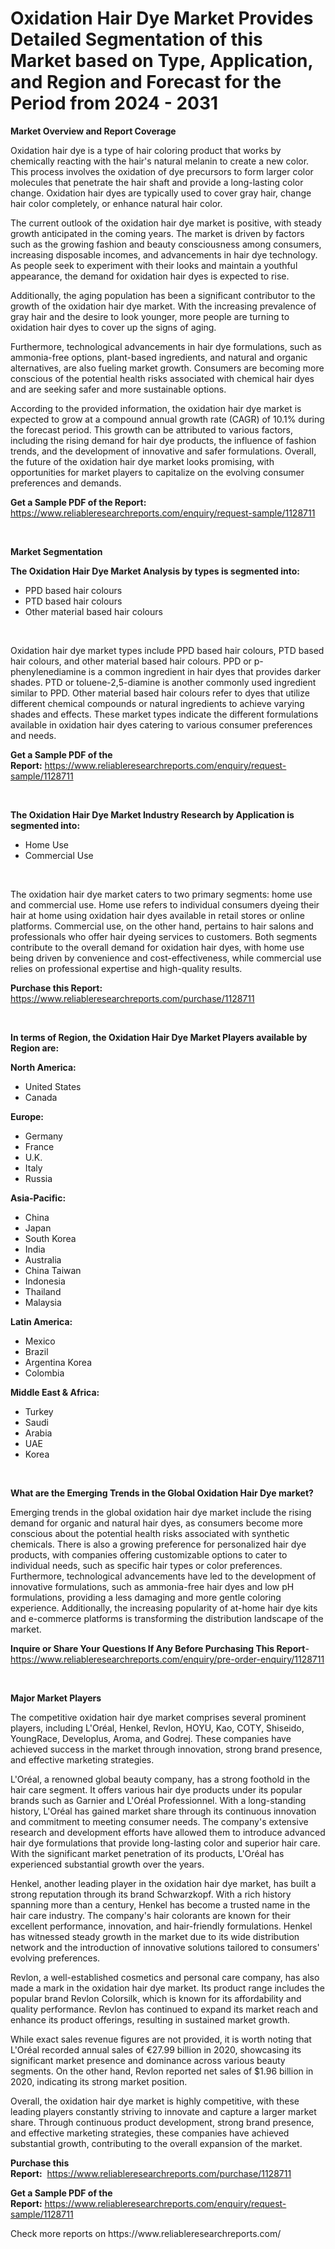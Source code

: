 <p><h1>Oxidation Hair Dye Market Provides Detailed Segmentation of this Market based on Type, Application, and Region and Forecast for the Period from 2024 - 2031</h1></p><p><strong>Market Overview and Report Coverage</strong></p>
<p><p>Oxidation hair dye is a type of hair coloring product that works by chemically reacting with the hair's natural melanin to create a new color. This process involves the oxidation of dye precursors to form larger color molecules that penetrate the hair shaft and provide a long-lasting color change. Oxidation hair dyes are typically used to cover gray hair, change hair color completely, or enhance natural hair color.</p><p>The current outlook of the oxidation hair dye market is positive, with steady growth anticipated in the coming years. The market is driven by factors such as the growing fashion and beauty consciousness among consumers, increasing disposable incomes, and advancements in hair dye technology. As people seek to experiment with their looks and maintain a youthful appearance, the demand for oxidation hair dyes is expected to rise.</p><p>Additionally, the aging population has been a significant contributor to the growth of the oxidation hair dye market. With the increasing prevalence of gray hair and the desire to look younger, more people are turning to oxidation hair dyes to cover up the signs of aging.</p><p>Furthermore, technological advancements in hair dye formulations, such as ammonia-free options, plant-based ingredients, and natural and organic alternatives, are also fueling market growth. Consumers are becoming more conscious of the potential health risks associated with chemical hair dyes and are seeking safer and more sustainable options.</p><p>According to the provided information, the oxidation hair dye market is expected to grow at a compound annual growth rate (CAGR) of 10.1% during the forecast period. This growth can be attributed to various factors, including the rising demand for hair dye products, the influence of fashion trends, and the development of innovative and safer formulations. Overall, the future of the oxidation hair dye market looks promising, with opportunities for market players to capitalize on the evolving consumer preferences and demands.</p></p>
<p><strong>Get a Sample PDF of the Report:</strong> <a href="https://www.reliableresearchreports.com/enquiry/request-sample/1128711">https://www.reliableresearchreports.com/enquiry/request-sample/1128711</a></p>
<p>&nbsp;</p>
<p><strong>Market Segmentation</strong></p>
<p><strong>The Oxidation Hair Dye Market Analysis by types is segmented into:</strong></p>
<p><ul><li>PPD based hair colours</li><li>PTD based hair colours</li><li>Other material based hair colours</li></ul></p>
<p>&nbsp;</p>
<p><p>Oxidation hair dye market types include PPD based hair colours, PTD based hair colours, and other material based hair colours. PPD or p-phenylenediamine is a common ingredient in hair dyes that provides darker shades. PTD or toluene-2,5-diamine is another commonly used ingredient similar to PPD. Other material based hair colours refer to dyes that utilize different chemical compounds or natural ingredients to achieve varying shades and effects. These market types indicate the different formulations available in oxidation hair dyes catering to various consumer preferences and needs.</p></p>
<p><strong>Get a Sample PDF of the Report:</strong>&nbsp;<a href="https://www.reliableresearchreports.com/enquiry/request-sample/1128711">https://www.reliableresearchreports.com/enquiry/request-sample/1128711</a></p>
<p>&nbsp;</p>
<p><strong>The Oxidation Hair Dye Market Industry Research by Application is segmented into:</strong></p>
<p><ul><li>Home Use</li><li>Commercial Use</li></ul></p>
<p>&nbsp;</p>
<p><p>The oxidation hair dye market caters to two primary segments: home use and commercial use. Home use refers to individual consumers dyeing their hair at home using oxidation hair dyes available in retail stores or online platforms. Commercial use, on the other hand, pertains to hair salons and professionals who offer hair dyeing services to customers. Both segments contribute to the overall demand for oxidation hair dyes, with home use being driven by convenience and cost-effectiveness, while commercial use relies on professional expertise and high-quality results.</p></p>
<p><strong>Purchase this Report:</strong>&nbsp; <a href="https://www.reliableresearchreports.com/purchase/1128711">https://www.reliableresearchreports.com/purchase/1128711</a></p>
<p>&nbsp;</p>
<p><strong>In terms of Region, the Oxidation Hair Dye Market Players available by Region are:</strong></p>
<p>
    <p> <strong> North America: </strong>
        <ul>
            <li>United States</li>
            <li>Canada</li>
        </ul>
        </p> 
    <p> <strong> Europe: </strong>
        <ul>
            <li>Germany</li>
            <li>France</li>
            <li>U.K.</li>
            <li>Italy</li>
            <li>Russia</li>
        </ul>
        </p> 
    <p> <strong> Asia-Pacific: </strong>
        <ul>
            <li>China</li>
            <li>Japan</li>
            <li>South Korea</li>
            <li>India</li>
            <li>Australia</li>
            <li>China Taiwan</li>
            <li>Indonesia</li>
            <li>Thailand</li>
            <li>Malaysia</li>
        </ul>
        </p> 
    <p> <strong> Latin America: </strong>
        <ul>
            <li>Mexico</li>
            <li>Brazil</li>
            <li>Argentina Korea</li>
            <li>Colombia</li>
        </ul>
        </p> 
    <p> <strong> Middle East & Africa: </strong>
        <ul>
            <li>Turkey</li>
            <li>Saudi</li>
            <li>Arabia</li>
            <li>UAE</li>
            <li>Korea</li>
        </ul>
    </p>
    </p>
<p>&nbsp;</p>
<p><strong>What are the Emerging Trends in the Global Oxidation Hair Dye market?</strong></p>
<p><p>Emerging trends in the global oxidation hair dye market include the rising demand for organic and natural hair dyes, as consumers become more conscious about the potential health risks associated with synthetic chemicals. There is also a growing preference for personalized hair dye products, with companies offering customizable options to cater to individual needs, such as specific hair types or color preferences. Furthermore, technological advancements have led to the development of innovative formulations, such as ammonia-free hair dyes and low pH formulations, providing a less damaging and more gentle coloring experience. Additionally, the increasing popularity of at-home hair dye kits and e-commerce platforms is transforming the distribution landscape of the market.</p></p>
<p><strong>Inquire or Share Your Questions If Any Before Purchasing This Report</strong>- <a href="https://www.reliableresearchreports.com/enquiry/pre-order-enquiry/1128711">https://www.reliableresearchreports.com/enquiry/pre-order-enquiry/1128711</a></p>
<p>&nbsp;</p>
<p><strong>Major Market Players</strong></p>
<p><p>The competitive oxidation hair dye market comprises several prominent players, including L'Oréal, Henkel, Revlon, HOYU, Kao, COTY, Shiseido, YoungRace, Developlus, Aroma, and Godrej. These companies have achieved success in the market through innovation, strong brand presence, and effective marketing strategies.</p><p>L'Oréal, a renowned global beauty company, has a strong foothold in the hair care segment. It offers various hair dye products under its popular brands such as Garnier and L'Oréal Professionnel. With a long-standing history, L'Oréal has gained market share through its continuous innovation and commitment to meeting consumer needs. The company's extensive research and development efforts have allowed them to introduce advanced hair dye formulations that provide long-lasting color and superior hair care. With the significant market penetration of its products, L'Oréal has experienced substantial growth over the years.</p><p>Henkel, another leading player in the oxidation hair dye market, has built a strong reputation through its brand Schwarzkopf. With a rich history spanning more than a century, Henkel has become a trusted name in the hair care industry. The company's hair colorants are known for their excellent performance, innovation, and hair-friendly formulations. Henkel has witnessed steady growth in the market due to its wide distribution network and the introduction of innovative solutions tailored to consumers' evolving preferences.</p><p>Revlon, a well-established cosmetics and personal care company, has also made a mark in the oxidation hair dye market. Its product range includes the popular brand Revlon Colorsilk, which is known for its affordability and quality performance. Revlon has continued to expand its market reach and enhance its product offerings, resulting in sustained market growth.</p><p>While exact sales revenue figures are not provided, it is worth noting that L'Oréal recorded annual sales of €27.99 billion in 2020, showcasing its significant market presence and dominance across various beauty segments. On the other hand, Revlon reported net sales of $1.96 billion in 2020, indicating its strong market position.</p><p>Overall, the oxidation hair dye market is highly competitive, with these leading players constantly striving to innovate and capture a larger market share. Through continuous product development, strong brand presence, and effective marketing strategies, these companies have achieved substantial growth, contributing to the overall expansion of the market.</p></p>
<p><strong>Purchase this Report:</strong>&nbsp;&nbsp;<a href="https://www.reliableresearchreports.com/purchase/1128711">https://www.reliableresearchreports.com/purchase/1128711</a></p>
<p></p>
<p><strong>Get a Sample PDF of the Report:</strong>&nbsp;<a href="https://www.reliableresearchreports.com/enquiry/request-sample/1128711">https://www.reliableresearchreports.com/enquiry/request-sample/1128711</a></p>
<p>Check more reports on https://www.reliableresearchreports.com/</p>